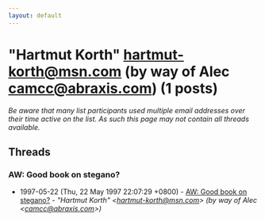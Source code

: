 ```yaml
---
layout: default
---
```


# "Hartmut Korth" <hartmut-korth@msn.com> (by way of Alec <camcc@abraxis.com>) (1 posts)

_Be aware that many list participants used multiple email addresses over their time active on the list. As such this page may not contain all threads available._

## Threads

### AW: Good book on stegano?
+ 1997-05-22 (Thu, 22 May 1997 22:07:29 +0800) - [AW: Good book on stegano?](/archive/1997/05/c7cccd4ee2a3dc66d89a56dd0de227e2930de2c056e1640acfaea658bea29332) - _"Hartmut Korth" \<hartmut-korth@msn.com\> (by way of Alec \<camcc@abraxis.com\>)_

